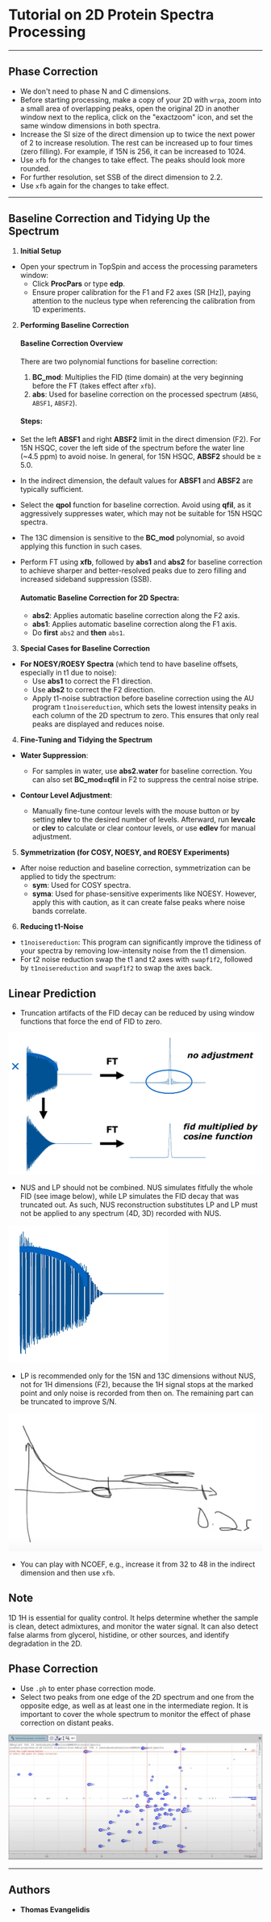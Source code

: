 # Tutorial on 2D Protein Spectra Processing

----------------------------

## Phase Correction

   - We don't need to phase N and C dimensions.
   - Before starting processing, make a copy of your 2D with `wrpa`, zoom into a small area of overlapping peaks, open 
the original 2D in another window next to the replica, click on the "exactzoom" icon, and set the same window 
dimensions in both spectra.
   - Increase the SI size of the direct dimension up to twice the next power of 2 to increase resolution. The rest can 
be increased up to four times (zero filling). For example, if 15N is 256, it can be increased to 1024.
   - Use `xfb` for the changes to take effect. The peaks should look more rounded.
   - For further resolution, set SSB of the direct dimension to 2.2.
   - Use `xfb` again for the changes to take effect.

------------------------

## Baseline Correction and Tidying Up the Spectrum

1. **Initial Setup**
- Open your spectrum in TopSpin and access the processing parameters window:
  - Click **ProcPars** or type **edp**.
  - Ensure proper calibration for the F1 and F2 axes (SR [Hz]), paying attention to the nucleus type when referencing the calibration from 1D experiments.

2. **Performing Baseline Correction**

    #### Baseline Correction Overview
    There are two polynomial functions for baseline correction:
    1. **BC_mod**: Multiplies the FID (time domain) at the very beginning before the FT (takes effect after `xfb`).
    2. **abs**: Used for baseline correction on the processed spectrum (`ABSG`, `ABSF1`, `ABSF2`).

    #### Steps:
- Set the left **ABSF1** and right **ABSF2** limit in the direct dimension (F2). For 15N HSQC, cover the left side of the spectrum before the water line (~4.5 ppm) to avoid noise. In general, for 15N HSQC, **ABSF2** should be ≥ 5.0.
- In the indirect dimension, the default values for **ABSF1** and **ABSF2** are typically sufficient.
- Select the **qpol** function for baseline correction. Avoid using **qfil**, as it aggressively suppresses water, which may not be suitable for 15N HSQC spectra.
- The 13C dimension is sensitive to the **BC_mod** polynomial, so avoid applying this function in such cases.
- Perform FT using **xfb**, followed by **abs1** and **abs2** for baseline correction to achieve sharper and better-resolved peaks due to zero filling and increased sideband suppression (SSB).

    #### Automatic Baseline Correction for 2D Spectra:
  - **abs2**: Applies automatic baseline correction along the F2 axis.
  - **abs1**: Applies automatic baseline correction along the F1 axis.
  - Do **first** `abs2` and **then** `abs1`.

3. **Special Cases for Baseline Correction**
- **For NOESY/ROESY Spectra** (which tend to have baseline offsets, especially in t1 due to noise):
  - Use **abs1** to correct the F1 direction.
  - Use **abs2** to correct the F2 direction.
  - Apply t1-noise subtraction before baseline correction using the AU program `t1noisereduction`, which sets the 
lowest intensity peaks in each column of the 2D spectrum to zero. This ensures that only real peaks are displayed 
and reduces noise.

4. **Fine-Tuning and Tidying the Spectrum**
- **Water Suppression**: 
  - For samples in water, use **abs2.water** for baseline correction. You can also set **BC_mod=qfil** in F2 to suppress the central noise stripe.
  
- **Contour Level Adjustment**:
  - Manually fine-tune contour levels with the mouse button or by setting **nlev** to the desired number of levels. Afterward, run **levcalc** or **clev** to calculate or clear contour levels, or use **edlev** for manual adjustment.

5. **Symmetrization (for COSY, NOESY, and ROESY Experiments)**
- After noise reduction and baseline correction, symmetrization can be applied to tidy the spectrum:
  - **sym**: Used for COSY spectra.
  - **syma**: Used for phase-sensitive experiments like NOESY. However, apply this with caution, as it can create false peaks where noise bands correlate.

6. **Reducing t1-Noise**
- `t1noisereduction`: This program can significantly improve the tidiness of your spectra by removing low-intensity noise from the t1 dimension.
- For t2 noise reduction swap the t1 and t2 axes with `swapf1f2`, followed by `t1noisereduction` and `swapf1f2`
to swap the axes back.

## Linear Prediction

- Truncation artifacts of the FID decay can be reduced by using window functions that force the end of FID to zero.

![Linear Prediction vs NUS](images/Linear_Prediction.png)

- NUS and LP should not be combined. NUS simulates fitfully the whole FID (see image below), while LP simulates the FID decay that was 
truncated out. As such, NUS reconstruction substitutes LP and LP must not be applied to any spectrum (4D, 3D) recorded 
with NUS.

![Linear Prediction vs NUS](images/NUS.png)

- LP is recommended only for the 15N and 13C dimensions without NUS, not for 1H dimensions (F2), because the 1H signal 
stops at the marked point and only noise is recorded from then on. The remaining part can be truncated to improve S/N.

![1H Signal Recording](images/1H_signal_recording.png)

- You can play with NCOEF, e.g., increase it from 32 to 48 in the indirect dimension and then use `xfb`.

## Note

1D 1H is essential for quality control. It helps determine whether the sample is clean, detect admixtures, and monitor the water signal. It can also detect false alarms from glycerol, histidine, or other sources, and identify degradation in the 2D.

## Phase Correction

- Use `.ph` to enter phase correction mode.
- Select two peaks from one edge of the 2D spectrum and one from the opposite edge, as well as at least one in the intermediate region. It is important to cover the whole spectrum to monitor the effect of phase correction on distant peaks.

![2D Peak Selection](./images/2D_peak_selection.png)

-----------------------------
## Authors

- **Thomas Evangelidis**
